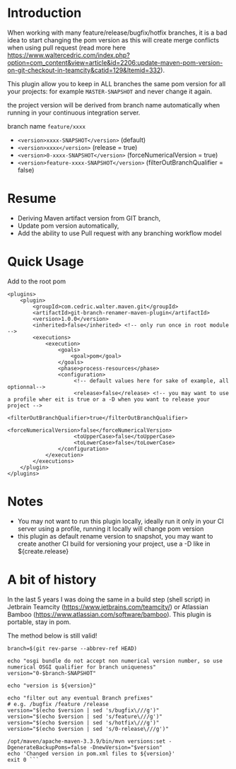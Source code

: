 
# Introduction
When working with many feature/release/bugfix/hotfix branches, it is a bad idea to start changing the pom version as this
will create merge conflicts when using pull request (read more here https://www.waltercedric.com/index.php?option=com_content&view=article&id=2206:update-maven-pom-version-on-git-checkout-in-teamcity&catid=129&Itemid=332).

This plugin allow you to keep in ALL branches the same pom version for all your projects:
for example ```MASTER-SNAPSHOT``` and never change it again.

the project version will be derived from branch name automatically when running in your continuous integration server.

branch name ```feature/xxxx```

* ```<version>xxxx-SNAPSHOT</version>```   (default)
* ```<version>xxxx</version>```  (release = true)
* ```<version>0-xxxx-SNAPSHOT</version>```   (forceNumericalVersion = true)
* ```<version>feature-xxxx-SNAPSHOT</version>```   (filterOutBranchQualifier = false)

# Resume
* Deriving Maven artifact version from GIT branch,
* Update pom version automatically,
* Add the ability to use Pull request with any branching workflow model

# Quick Usage
Add to the root pom
```<build>
<plugins>
    <plugin>
        <groupId>com.cedric.walter.maven.git</groupId>
        <artifactId>git-branch-renamer-maven-plugin</artifactId>
        <version>1.0.0</version>
        <inherited>false</inherited> <!-- only run once in root module -->
        <executions>
            <execution>
                <goals>
                    <goal>pom</goal>
                </goals>
                <phase>process-resources</phase>
                <configuration>
                     <!-- default values here for sake of example, all optionnal-->
                     <release>false</release> <!-- you may want to use a profile wher eit is true or a -D when you want to release your project -->
                     <filterOutBranchQualifier>true</filterOutBranchQualifier>
                     <forceNumericalVersion>false</forceNumericalVersion>
                     <toUpperCase>false</toUpperCase>
                     <toLowerCase>false</toLowerCase>
                </configuration>
            </execution>
        </executions>
    </plugin>
</plugins>
```

# Notes   
  
* You may not want to run this plugin locally, ideally run it only in your CI server using a profile, running it locally will change pom version
* this plugin as default rename version to snapshot, you may want to create another CI build for versioning your project, use a -D like in <release>${create.release}</release>
   
# A bit of history
   
In the last 5 years I was doing the same in a build step (shell script) in Jetbrain Teamcity (https://www.jetbrains.com/teamcity/) 
or Atlassian Bamboo (https://www.atlassian.com/software/bamboo). This plugin is portable, stay in pom.

The method below is still valid!
   
```echo 'Change the version in pom.xml files...' 
branch=$(git rev-parse --abbrev-ref HEAD) 

echo "osgi bundle do not accept non numerical version number, so use numerical OSGI qualifier for branch uniqueness" 
version="0-$branch-SNAPSHOT" 

echo "version is ${version}" 

echo "filter out any eventual Branch prefixes" 
# e.g. /bugfix /feature /release 
version="$(echo $version | sed 's/bugfix\///g')" 
version="$(echo $version | sed 's/feature\///g')" 
version="$(echo $version | sed 's/hotfix\///g')" 
version="$(echo $version | sed 's/0-release\///g')" 

/opt/maven/apache-maven-3.3.9/bin/mvn versions:set -DgenerateBackupPoms=false -DnewVersion="$version" 
echo 'Changed version in pom.xml files to ${version}' 
exit 0 ``` 